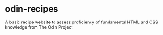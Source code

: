 # odin-recipes
A basic recipe website to assess proficiency of fundamental HTML and CSS knowledge
from The Odin Project
